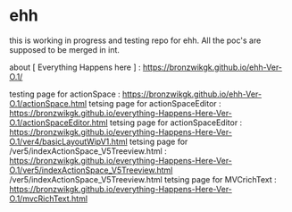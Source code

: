 # ehh
this is working in progress and testing repo for ehh. All the poc's are supposed to be merged in int.

about  [ Everything Happens here ] : https://bronzwikgk.github.io/ehh-Ver-O.1/

testing page for actionSpace : https://bronzwikgk.github.io/ehh-Ver-O.1/actionSpace.html
tetsing page for actionSpaceEditor : https://bronzwikgk.github.io/everything-Happens-Here-Ver-O.1/actionSpaceEditor.html
tetsing page for actionSpaceEditor : https://bronzwikgk.github.io/everything-Happens-Here-Ver-O.1/ver4/basicLayoutWipV1.html
tetsing page for /ver5/indexActionSpace_V5Treeview.html : https://bronzwikgk.github.io/everything-Happens-Here-Ver-O.1/ver5/indexActionSpace_V5Treeview.html
/ver5/indexActionSpace_V5Treeview.html
tetsing page for MVCrichText : https://bronzwikgk.github.io/everything-Happens-Here-Ver-O.1/mvcRichText.html





